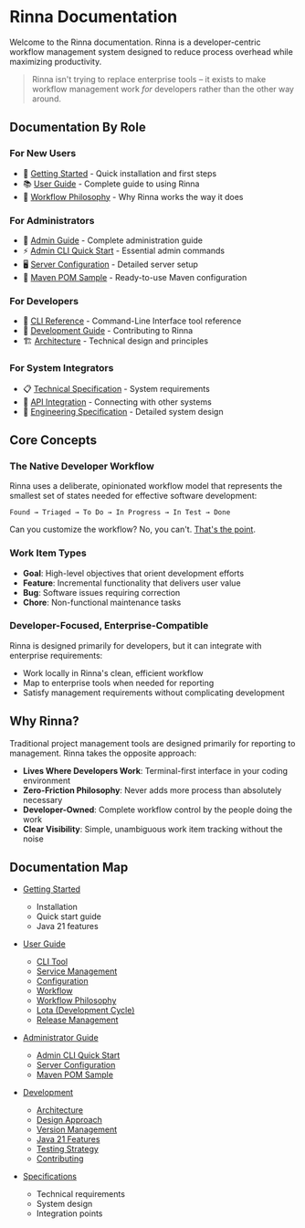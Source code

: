 <!-- Copyright (c) 2025 [Eric C. Mumford](https://github.com/heymumford) [@heymumford] -->

# Rinna Documentation

Welcome to the Rinna documentation. Rinna is a developer-centric workflow management system designed to reduce process overhead while maximizing productivity.

> Rinna isn't trying to replace enterprise tools – it exists to make workflow management work _for_ developers rather than the other way around.

## Documentation By Role

### For New Users
- 🚀 [Getting Started](getting-started/README.md) - Quick installation and first steps
- 📚 [User Guide](user-guide/README.md) - Complete guide to using Rinna
- 🧭 [Workflow Philosophy](user-guide/workflow-philosophy.md) - Why Rinna works the way it does

### For Administrators
- 🔑 [Admin Guide](user-guide/admin-guide.md) - Complete administration guide
- ⚡ [Admin CLI Quick Start](user-guide/admin-cli-quickstart.md) - Essential admin commands
- 🖥️ [Server Configuration](user-guide/admin-server-setup.md) - Detailed server setup
- 📄 [Maven POM Sample](user-guide/admin-pom-sample.xml) - Ready-to-use Maven configuration

### For Developers
- 🧩 [CLI Reference](user-guide/rin-cli.md) - Command-Line Interface tool reference
- 🔧 [Development Guide](development/README.md) - Contributing to Rinna
- 🏗️ [Architecture](development/architecture.md) - Technical design and principles

### For System Integrators
- 📋 [Technical Specification](technical-specification.md) - System requirements
- 🔄 [API Integration](user-guide/api-integration.md) - Connecting with other systems
- 📐 [Engineering Specification](specifications/engineering_spec.md) - Detailed system design

## Core Concepts

### The Native Developer Workflow

Rinna uses a deliberate, opinionated workflow model that represents the smallest set of states needed for effective software development:

```
Found → Triaged → To Do → In Progress → In Test → Done
```

Can you customize the workflow? No, you can't. [That's the point](user-guide/workflow-philosophy.md).

### Work Item Types

- **Goal**: High-level objectives that orient development efforts
- **Feature**: Incremental functionality that delivers user value
- **Bug**: Software issues requiring correction
- **Chore**: Non-functional maintenance tasks

### Developer-Focused, Enterprise-Compatible

Rinna is designed primarily for developers, but it can integrate with enterprise requirements:

- Work locally in Rinna's clean, efficient workflow
- Map to enterprise tools when needed for reporting
- Satisfy management requirements without complicating development

## Why Rinna?

Traditional project management tools are designed primarily for reporting to management. Rinna takes the opposite approach:

- **Lives Where Developers Work**: Terminal-first interface in your coding environment
- **Zero-Friction Philosophy**: Never adds more process than absolutely necessary
- **Developer-Owned**: Complete workflow control by the people doing the work
- **Clear Visibility**: Simple, unambiguous work item tracking without the noise

## Documentation Map

- [Getting Started](getting-started/README.md)
  - Installation
  - Quick start guide
  - Java 21 features

- [User Guide](user-guide/README.md)
  - [CLI Tool](user-guide/rin-cli.md)
  - [Service Management](user-guide/service-management.md)
  - [Configuration](user-guide/configuration-reference.md)
  - [Workflow](user-guide/workflow.md)
  - [Workflow Philosophy](user-guide/workflow-philosophy.md)
  - [Lota (Development Cycle)](user-guide/lota.md)
  - [Release Management](user-guide/releases.md)
  
- [Administrator Guide](user-guide/admin-guide.md)
  - [Admin CLI Quick Start](user-guide/admin-cli-quickstart.md)
  - [Server Configuration](user-guide/admin-server-setup.md)
  - [Maven POM Sample](user-guide/admin-pom-sample.xml)

- [Development](development/README.md)
  - [Architecture](development/architecture.md)
  - [Design Approach](development/design-approach.md)
  - [Version Management](development/version-management.md)
  - [Java 21 Features](development/java21-features.md)
  - [Testing Strategy](development/testing.md)
  - [Contributing](development/contribution.md)

- [Specifications](specifications/engineering_spec.md)
  - Technical requirements
  - System design
  - Integration points
